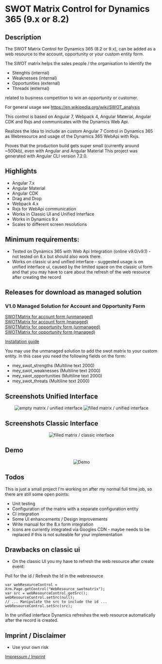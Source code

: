 # SWOT Matrix Control for Dynamics 365 (9.x or 8.2)

## Description

The SWOT Matrix Control for Dynamics 365 (8.2 or 9.x), can be added as a web resource to the account, opportunity or your custom entity form.

The SWOT matrix helps the sales people / the organisation to identify the

* Stenghts (internal)
* Weaknesses (internal)
* Opportunities (external)
* Threads (external)

related to business competition to win an opportunity or customer.

For general usage see https://en.wikipedia.org/wiki/SWOT_analysis

This control is based on Angular 7, Webpack 4, Angular Material, Angular CDK and Rxjs and communicates with the Dynamics Web Api.

Realizes the Idea to include an custom Angular 7 Control in Dynamics 365 as Webresource and usage of the Dynamics 365 WebApi with Rxjs.

Proves that the production build gets super small (currently around ~500kb), even with Angular and Angular Material
This project was generated with Angular CLI version 7.2.0.

## Highlights

* Angular 7.x
* Angular Material
* Angular CDK
* Drag and Drop
* Webpack 4.x
* Rxjs for WebApi communication
* Works in Classic UI and Unified Interface
* Works in Dynamics 9.x
* Scales to different screen resolutions

## Minimum requirements:

* Tested on Dynamics 365 with Web Api Integration (online v9.0/v9.1) - not tested on 8.x but should also work there.
* Works on classic ui and unified interface - suggested usage is on unified interface ui, caused by the limited space on the classic ui form and that you may have to care about the refresh of the web resource after creating the record

## Releases for download as managed solution

### V1.0 Managed Solution for Account and Opportunity Form

<a href="../master/managedSolutions/SWOTMatrixforAccount_1_0_0_0.zip">SWOTMatrix for account form (unmanaged)</a><br/>
<a href="../master/managedSolutions/SWOTMatrixforAccount_1_0_0_0_managed.zip">SWOTMatrix for account form (managed)</a><br/>
<a href="../master/managedSolutions/SWOTMatrixforOpportunity_1_0_0_0.zip">SWOTMatrix for opportunity form (unmanaged)</a><br/>
<a href="../master/managedSolutions/SWOTMatrixforOpportunity_1_0_0_0_managed.zip">SWOTMatrix for opportunity form (managed)</a><br/>

<a href="../master/managedSolutions/quickinstall_guide.pdf">Installation guide</a>

You may use the unmanaged solution to add the swot matrix to your custom entity. In this case you need the following fields on the form:

* mey_swot_strengths (Multiline text 2000)
* mey_swot_weaknesses (Multiline text 2000)
* mey_swot_opportunities (Multiline text 2000)
* mey_swot_threats (Multiline text 2000)

## Screenshots Unified Interface

<p align="center">
  <img src="../master/Screenshots/empty-unified.JPG" title="empty matrix / unified interface">
    <img src="../master/Screenshots/filled-unified.JPG" title="filled matrix / unified interface">
</p>

## Screenshots Classic Interface

<p align="center">
  <img src="../master/Screenshots/filled-classic.JPG" title="filled matrix / classic interface">
</p>

## Demo

<p align="center">
  <img src="../master/Screenshots/Demo.gif" title="Demo">
</p>

## Todos

This is just a small project I'm working on after my normal full time job, so there are still some open points:

* Unit testing
* Configuration of the matrix with a separate configuration entity
* CI integration
* Some UI enhancements / Design improvements
* Write manual for the 8.x form integration
* Icons are currently integrated via Googles CDN - maybe needs to be replaced if this is not suiteable for your implementation

## Drawbacks on classic ui

* On the classic UI you my have to refresh the web resource after create event:

Poll for the id / Refresh the Id in the webresource

```// Poll for id on create ...
var webResourceControl = Xrm.Page.getControl("WebResource_swotmatrix");
var src = webResourceControl.getSrc();
webResourceControl.setSrc(null);
// ... Manipulate the src to include the id ...
webResourceControl.setSrc(src);
```

In the unified interface Dynamics refreshes the web resource automatically after the record is created.

## Imprint / Disclaimer

* Use your own risk

<a href="../master/legal.imprint.md">Impressum / Imprint</a>
